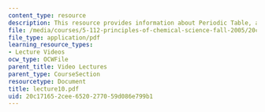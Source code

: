 ```yaml
---
content_type: resource
description: This resource provides information about Periodic Table, and Isoelectronic.
file: /media/courses/5-112-principles-of-chemical-science-fall-2005/20c171652cee6520277059d086e799b1_lecture10.pdf
file_type: application/pdf
learning_resource_types:
- Lecture Videos
ocw_type: OCWFile
parent_title: Video Lectures
parent_type: CourseSection
resourcetype: Document
title: lecture10.pdf
uid: 20c17165-2cee-6520-2770-59d086e799b1
---
```

